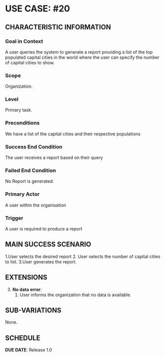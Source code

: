 # USE CASE: #20

## CHARACTERISTIC INFORMATION

### Goal in Context
A user queries the system to generate a report providing a list of the top populated capital cities in the world where the user can specify the number of capital cities to show.

### Scope

Organization.

### Level

Primary task.

### Preconditions

We have a list of the capital cities and their respective populations

### Success End Condition

The user receives a report based on their query

### Failed End Condition

No Report is generated.

### Primary Actor

A user within the organisation

### Trigger

A user is required to produce a report

## MAIN SUCCESS SCENARIO

1.User selects the desired report
2. User selects the number of capital cities to list.
   3.User generates the report.

## EXTENSIONS

3. **No data error**:
    1. User informs the organization that no data is available.

## SUB-VARIATIONS

None.

## SCHEDULE

**DUE DATE**: Release 1.0